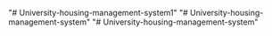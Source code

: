 "# University-housing-management-system1" 
"# University-housing-management-system" 
"# University-housing-management-system" 
